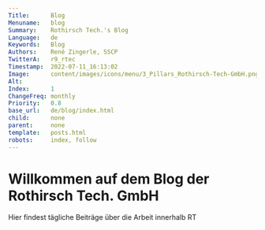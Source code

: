 ```yaml
---
Title:      Blog
Menuname:   blog
Summary:    Rothirsch Tech.'s Blog
Language:   de
Keywords:   Blog
Authors:    René Zingerle, SSCP
TwitterA:   r9_rtec
Timestamp:  2022-07-11_16:13:02
Image:      content/images/icons/menu/3_Pillars_Rothirsch-Tech-GmbH.png
Alt:        
Index:      1
ChangeFreq: monthly
Priority:   0.8
base_url:   de/blog/index.html
child:      none
parent:     none
template:   posts.html
robots:     index, follow
---
```


# Willkommen auf dem Blog der Rothirsch Tech. GmbH

Hier findest tägliche Beiträge über die Arbeit innerhalb RT
